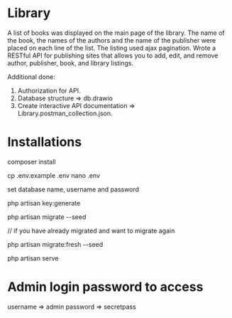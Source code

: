 # Library

A list of books was displayed on the main page of the library. The name of the book, the names of the authors and the name of the publisher were placed on each line of the list. The listing used ajax pagination. Wrote a RESTful API for publishing sites that allows you to add, edit, and remove author, publisher, book, and library listings.

Additional done:
1. Authorization for API.
2. Database structure => db.drawio
3. Create interactive API documentation => Library.postman_collection.json.

# Installations

composer install

cp .env.example .env
nano .env

set database name, username and password

php artisan key:generate

php artisan migrate --seed

// if you have already migrated and want to migrate again

php artisan migrate:fresh --seed

php artisan serve

# Admin login password to access
  
username => admin
password => secretpass



